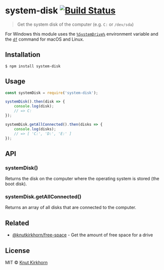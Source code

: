 # system-disk [![Build Status](https://travis-ci.org/knutkirkhorn/system-disk.svg?branch=master)](https://travis-ci.org/knutkirkhorn/system-disk)
> Get the system disk of the computer (e.g. `C:` or `/dev/sda`)

For Windows this module uses the [`%SystemDrive%`](http://environmentvariables.org/SystemDrive) environment variable and the [`df`](https://en.wikipedia.org/wiki/Df_(Unix)) command for macOS and Linux.

## Installation
```
$ npm install system-disk
```

## Usage
```js
const systemDisk = require('system-disk');

systemDisk().then(disk => {
    console.log(disk);
    // => C:
});

systemDisk.getAllConnected().then(disks => {
    console.log(disks);
    // => [ 'C:', 'D:', 'E:' ]
});
```

## API
### systemDisk()
Returns the disk on the computer where the operating system is stored (the boot disk).

### systemDisk.getAllConnected()
Returns an array of all disks that are connected to the computer. 

## Related
- [@knutkirkhorn/free-space](https://github.com/knutkirkhorn/free-space) - Get the amount of free space for a drive

## License
MIT © [Knut Kirkhorn](LICENSE)
